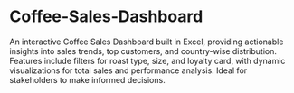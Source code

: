 # Coffee-Sales-Dashboard
An interactive Coffee Sales Dashboard built in Excel, providing actionable insights into sales trends, top customers, and country-wise distribution. Features include filters for roast type, size, and loyalty card, with dynamic visualizations for total sales and performance analysis. Ideal for stakeholders to make informed decisions.
